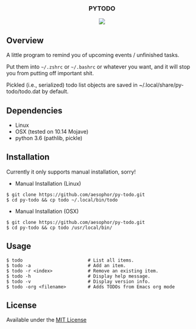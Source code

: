 <div align="center">
<h3>PYTODO</h3>
<img src="https://github.com/aesophor/py-todo/raw/master/assets/scrot.png">

</div>

## Overview
A little program to remind you of upcoming events / unfinished tasks.

Put them into `~/.zshrc` or `~/.bashrc` or whatever you want, and it will stop you from
putting off important shit.

Pickled (i.e., serialized) todo list objects are saved in ~/.local/share/py-todo/todo.dat by default.

## Dependencies
* Linux
* OSX (tested on 10.14 Mojave)
* python 3.6 (pathlib, pickle)

## Installation
Currently it only supports manual installation, sorry!
* Manual Installation (Linux)
```
$ git clone https://github.com/aesophor/py-todo.git
$ cd py-todo && cp todo ~/.local/bin/todo
```
* Manual Installation (OSX)
```
$ git clone https://github.com/aesophor/py-todo.git
$ cd py-todo && cp todo /usr/local/bin/
```

## Usage
```
$ todo                        # List all items.
$ todo -a                     # Add an item.
$ todo -r <index>             # Remove an existing item.
$ todo -h                     # Display help message.
$ todo -v                     # Display version info.
$ todo -org <filename>        # Adds TODOs from Emacs org mode
```

## License
Available under the [MIT License](https://github.com/aesophor/py-todo/blob/master/LICENSE)

